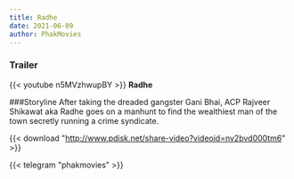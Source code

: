 ```yaml
---
title: Radhe
date: 2021-06-09
author: PhakMovies
---
```


### Trailer
{{< youtube n5MVzhwupBY >}}
**Radhe**

###Storyline
After taking the dreaded gangster Gani Bhai, ACP Rajveer Shikawat aka Radhe goes on a manhunt to find the wealthiest man of the town secretly running a crime syndicate.

{{< download "http://www.pdisk.net/share-video?videoid=nv2bvd000tm6" >}}



{{< telegram "phakmovies" >}}
